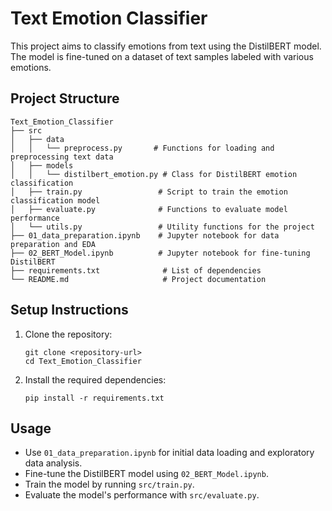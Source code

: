 # Text Emotion Classifier

This project aims to classify emotions from text using the DistilBERT model. The model is fine-tuned on a dataset of text samples labeled with various emotions.

## Project Structure

```
Text_Emotion_Classifier
├── src
│   ├── data
│   │   └── preprocess.py       # Functions for loading and preprocessing text data
│   ├── models
│   │   └── distilbert_emotion.py # Class for DistilBERT emotion classification
│   ├── train.py                 # Script to train the emotion classification model
│   ├── evaluate.py              # Functions to evaluate model performance
│   └── utils.py                 # Utility functions for the project
├── 01_data_preparation.ipynb    # Jupyter notebook for data preparation and EDA
├── 02_BERT_Model.ipynb          # Jupyter notebook for fine-tuning DistilBERT
├── requirements.txt              # List of dependencies
└── README.md                     # Project documentation
```

## Setup Instructions

1. Clone the repository:
   ```
   git clone <repository-url>
   cd Text_Emotion_Classifier
   ```

2. Install the required dependencies:
   ```
   pip install -r requirements.txt
   ```

## Usage

- Use `01_data_preparation.ipynb` for initial data loading and exploratory data analysis.
- Fine-tune the DistilBERT model using `02_BERT_Model.ipynb`.
- Train the model by running `src/train.py`.
- Evaluate the model's performance with `src/evaluate.py`.
